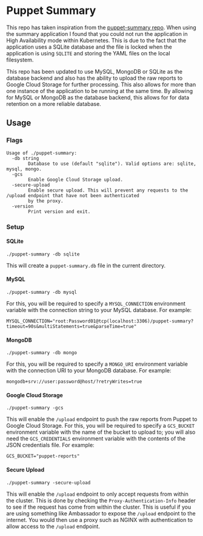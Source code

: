 # Puppet Summary

This repo has taken inspiration from the [puppet-summary repo](https://github.com/skx/puppet-summary). When using the
summary application I found that you could not run the application in High Availability mode within Kubernetes. This is
due to the fact that the application uses a SQLite database and the file is locked when the application is
using `SQLITE` and storing the YAML files on the local filesystem.

This repo has been updated to use MySQL, MongoDB or SQLite as the database backend and also has the ability to upload
the raw reports to Google Cloud Storage for further processing. This also allows for more than one instance of the
application to be running at the same time. By allowing for MySQL or MongoDB as the database backend, this allows for
for data retention on a more reliable database.

## Usage

### Flags

```text
Usage of ./puppet-summary:
  -db string
        Database to use (default "sqlite"). Valid options are: sqlite, mysql, mongo.
  -gcs
        Enable Google Cloud Storage upload.
  -secure-upload
        Enable secure upload. This will prevent any requests to the /upload endpoint that have not been authenticated 
        by the proxy.
  -version
        Print version and exit.
```

### Setup

#### SQLite

```shell
./puppet-summary -db sqlite
```

This will create a `puppet-summary.db` file in the current directory.

#### MySQL

```shell
./puppet-summary -db mysql
```

For this, you will be required to specify a `MYSQL_CONNECTION` environment variable with the connection string to your
MySQL database. For example:

```text
MYSQL_CONNECTION="root:Password01@tcp(localhost:3306)/puppet-summary?timeout=90s&multiStatements=true&parseTime=true"
```

#### MongoDB

```shell
./puppet-summary -db mongo
```

For this, you will be required to specify a `MONGO_URI` environment variable with the connection URI to your MongoDB
database. For example:

```text
mongodb+srv://user:password@host/?retryWrites=true
```

#### Google Cloud Storage

```shell
./puppet-summary -gcs
```

This will enable the `/upload` endpoint to push the raw reports from Puppet to Google Cloud Storage. For this, you will
be required to specify a `GCS_BUCKET` environment variable with the name of the bucket to upload to; you will also need
the `GCS_CREDENTIALS` environment variable with the contents of the JSON credentials file. For example:

```text
GCS_BUCKET="puppet-reports"
```

#### Secure Upload

```shell
./puppet-summary -secure-upload
```

This will enable the `/upload` endpoint to only accept requests from within the cluster. This is done by checking the
`Proxy-Authentication-Info` header to see if the request has come from within the cluster. This is useful if you are using
something like Ambassador to expose the `/upload` endpoint to the internet. You would then use a proxy such as NGINX
with authentication to allow access to the `/upload` endpoint.
